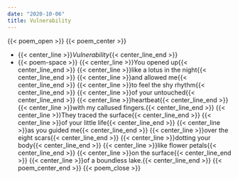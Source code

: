 ```yaml
---
date: "2020-10-06"
title: Vulnerability
---
```


{{< poem_open >}}
{{< poem_center >}}
* {{< center_line >}}*Vulnerability*{{< center_line_end >}}
* {{< poem-space >}}
{{< center_line >}}You opened up{{< center_line_end >}}
{{< center_line >}}like a lotus in the night{{< center_line_end >}}
{{< center_line >}}and allowed me{{< center_line_end >}}
{{< center_line >}}to feel the shy rhythm{{< center_line_end >}}
{{< center_line >}}of your untouched{{< center_line_end >}}
{{< center_line >}}heartbeat{{< center_line_end >}}
{{< center_line >}}with my callused fingers.{{< center_line_end >}}
{{< center_line >}}They traced the surface{{< center_line_end >}}
{{< center_line >}}of your little life{{< center_line_end >}}
{{< center_line >}}as you guided me{{< center_line_end >}}
{{< center_line >}}over the eight scars{{< center_line_end >}}
{{< center_line >}}dotting your body{{< center_line_end >}}
{{< center_line >}}like flower petals{{< center_line_end >}}
{{< center_line >}}on the surface{{< center_line_end >}}
{{< center_line >}}of a boundless lake.{{< center_line_end >}}
{{< poem_center_end >}}
{{< poem_close >}}